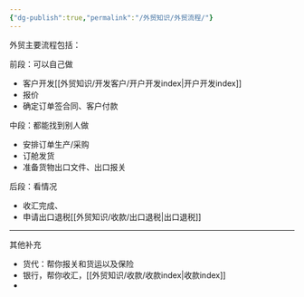 ```yaml
---
{"dg-publish":true,"permalink":"/外贸知识/外贸流程/"}
---
```


外贸主要流程包括：

前段：可以自己做
- 客户开发[[外贸知识/开发客户/开户开发index\|开户开发index]]
- 报价
- 确定订单签合同、客户付款

中段：都能找到别人做
- 安排订单生产/采购
- 订舱发货
- 准备货物出口文件、出口报关

后段：看情况
- 收汇完成、
- 申请出口退税[[外贸知识/收款/出口退税\|出口退税]]

---

其他补充
- 货代：帮你报关和货运以及保险
- 银行，帮你收汇，[[外贸知识/收款/收款index\|收款index]]
- 